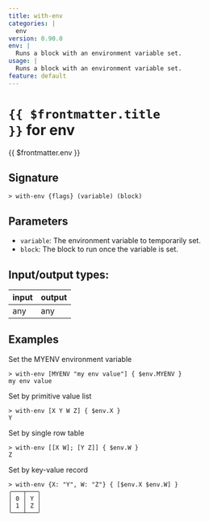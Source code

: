 ```yaml
---
title: with-env
categories: |
  env
version: 0.90.0
env: |
  Runs a block with an environment variable set.
usage: |
  Runs a block with an environment variable set.
feature: default
---
```


<!-- This file is automatically generated. Please edit the command in https://github.com/nushell/nushell instead. -->

# <code>{{ $frontmatter.title }}</code> for env

<div class='command-title'>{{ $frontmatter.env }}</div>

## Signature

`> with-env {flags} (variable) (block)`

## Parameters

- `variable`: The environment variable to temporarily set.
- `block`: The block to run once the variable is set.

## Input/output types:

| input | output |
| ----- | ------ |
| any   | any    |

## Examples

Set the MYENV environment variable

```nushell
> with-env [MYENV "my env value"] { $env.MYENV }
my env value
```

Set by primitive value list

```nushell
> with-env [X Y W Z] { $env.X }
Y
```

Set by single row table

```nushell
> with-env [[X W]; [Y Z]] { $env.W }
Z
```

Set by key-value record

```nushell
> with-env {X: "Y", W: "Z"} { [$env.X $env.W] }
╭───┬───╮
│ 0 │ Y │
│ 1 │ Z │
╰───┴───╯

```
